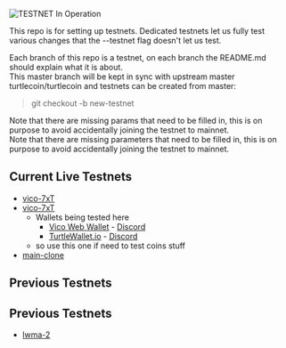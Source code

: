 ![TESTNET In Operation](https://user-images.githubusercontent.com/317/40411678-465103e0-5e9b-11e8-8ac0-84538920aabe.png)

This repo is for setting up testnets. Dedicated testnets let us fully test various changes that the --testnet flag doesn't let us test.

Each branch of this repo is a testnet, on each branch the README.md should explain what it is about.  
This master branch will be kept in sync with upstream master turtlecoin/turtlecoin and testnets can be created from master:  
> git checkout -b new-testnet

Note that there are missing params that need to be filled in, this is on purpose to avoid accidentally joining the testnet to mainnet.  
Note that there are missing parameters that need to be filled in, this is on purpose to avoid accidentally joining the testnet to mainnet.  

## Current Live Testnets

- [vico-7xT](https://github.com/turtlecoin/testnet/tree/vico-7xT)
- [vico-7xT](https://github.com/turtlecoin/testnet/tree/vico-7xT)
  * Wallets being tested here
    - [Vico Web Wallet](https://vico-web-wallet.turtlecoin.ws/redeem.php?key=wVishaQguTRTL70Mem5rLOTasdTOblnY8JBjTRTLtk4mE3sLOTafTO2QNfhkwVnpDrgu6sFcTRTLhkbt8ZjLOTasdadTOqJRWzl7Yl) - [Discord](https://discord.gg/FBzS7J6)
    - [TurtleWallet.io](https://beta.turtlewallet.io/) - [Discord](https://discord.gg/Z4utZ7x)
  * so use this one if need to test coins stuff
- [main-clone](https://github.com/turtlecoin/testnet/tree/main-clone)

## Previous Testnets
## Previous Testnets

- [lwma-2](https://github.com/turtlecoin/testnet/tree/lwma-2)
